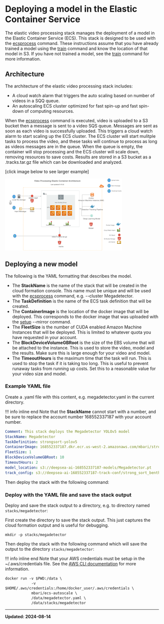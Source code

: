 # Deploying a model in the Elastic Container Service

The elastic video processing stack manages the deployment of a model in the Elastic Container Service (ECS).
This stack is designed to be used with the [ecsprocess](/commands/process) command.
These instructions assume that you have already trained a model using the [train](/commands/train) command
and know the location of that model in S3.  If you have not trained a model, see the [train](/commands/train) command
for more information.

## Architecture

The architecture of the elastic video processing stack includes:

 * A cloud watch alarm that triggers the auto scaling based on number of videos in a SQQ queue.
 * An autoscaling ECS cluster optimized for fast spin-up and fast spin-down of computing resources. 

When the [ecsprocess](/commands/process) command is executed, video is uploaded to a S3 bucket then a message is sent to a video
SQS queue. Messages are sent as soon as each video is successfully uploaded. This triggers a cloud watch alarm to 
start scaling up the ECS cluster.  The ECS cluster will start mulitple tasks to process the video, and these tasks 
will continue to process as long as videos messages are in the queue. When the queue is empty, the container will 
stop processing and the ECS cluster will scale down, removing resources to save costs. Results are stored in a S3 bucket
as a .tracks.tar.gz file which can be downloaded and analyzed.

[click image below to see larger example]
 
[![Image link](../imgs/ecs_arch_small.png)](https://docs.mbari.org/deepsea-ai/imgs/ecs_arch.png)

 
## Deploying a new model

The following is the YAML formatting that describes the model. 
 
 * The **StackName** is the name of the stack that will be created in the cloud formation console. This name must be unique and will be used with the [ecsprocess](/commands/process) command, e.g. --cluster Megadetector.
 * The **TaskDefinition** is the name of the ECS task definition that will be created.  
 * The **ContainerImage** is the location of the docker image that will be deployed.  This corresponds to the docker image that was uploaded with the [setup](/commands/setup) --mirror command.
 * The **FleetSize** is the number of CUDA enabled Amazon Machine Instances that will be deployed. This is limited to whatever quota you have requested in your account.
 * The **BlockDeviceVolumeGBRoot** is the size of the EBS volume that will be attached to the instance.  This is used to store the video, model and the results. Make sure this is large enough for your video and model.
 * The **TimeoutHours** is the maximum time that the task will run.  This is used to stop the task if it is taking too long.  This is useful to prevent runaway tasks from running up costs. Set this to a reasonable value for your video size and model.

### Example YAML file

Create a .yaml file with this content, e.g. megadetector.yaml in the current directory.

!!! info inline end 
      Note that the **StackName** cannot start with a number, and be sure to replace the account number 168552337187 with your account number.

```yaml
Comment: This stack deploys the Megadetector YOLOv5 model
StackName: Megadetector
TaskDefinition: strongsort-yolov5
ContainerImage: 168552337187.dkr.ecr.us-west-2.amazonaws.com/mbari/strongsort-yolov5:1.10.0
FleetSize: 1
BlockDeviceVolumeGBRoot: 10
TimeoutHours: 2
model_location: s3://deepsea-ai-168552337187-models/Megadetector.pt
track_config: s3://deepsea-ai-168552337187-track-conf/strong_sort_benthic.yaml
```

Then deploy the stack with the following command:
 
### Deploy with the YAML file and save the stack output

Deploy and save the stack output to a directory, e.g. to directory named `stacks/megadetector`:

First create the directory to save the stack output. This just captures the cloud formation output 
and is useful for debugging.

```shell
mkdir -p stacks/megadetector
```
Then deploy the stack with the following command which will save the output to the directory `stacks/megadetector`:
  
!!! info inline end 
      Note that your AWS credentials must be setup in the ~/.aws/credentials file.  See the [AWS CLI documentation](https://docs.aws.amazon.com/cli/latest/userguide/cli-configure-files.html) for more information.

```shell
docker run -v $PWD:/data \
            -v $HOME/.aws/credentials:/home/docker_user/.aws/credentials \
            mbari/ecs-autoscale \
            /data/megadetector.yaml \
            /data/stacks/megadetector
```

---
**Updated: 2024-08-14**
